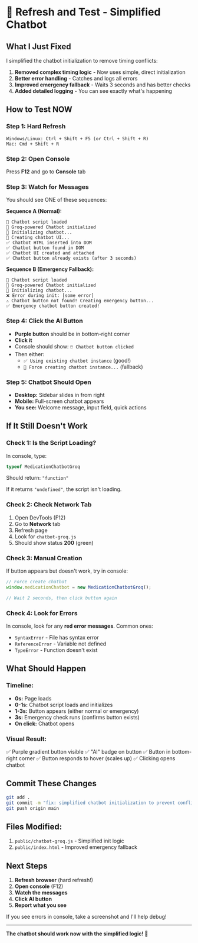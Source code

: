 # 🔄 Refresh and Test - Simplified Chatbot

## What I Just Fixed

I simplified the chatbot initialization to remove timing conflicts:

1. **Removed complex timing logic** - Now uses simple, direct initialization
2. **Better error handling** - Catches and logs all errors
3. **Improved emergency fallback** - Waits 3 seconds and has better checks
4. **Added detailed logging** - You can see exactly what's happening

## How to Test NOW

### Step 1: Hard Refresh
```
Windows/Linux: Ctrl + Shift + F5 (or Ctrl + Shift + R)
Mac: Cmd + Shift + R
```

### Step 2: Open Console
Press **F12** and go to **Console** tab

### Step 3: Watch for Messages
You should see ONE of these sequences:

**Sequence A (Normal):**
```
🤖 Chatbot script loaded
🤖 Groq-powered Chatbot initialized
🔧 Initializing chatbot...
🎨 Creating chatbot UI...
✅ Chatbot HTML inserted into DOM
✅ Chatbot button found in DOM
✅ Chatbot UI created and attached
✅ Chatbot button already exists (after 3 seconds)
```

**Sequence B (Emergency Fallback):**
```
🤖 Chatbot script loaded
🤖 Groq-powered Chatbot initialized
🔧 Initializing chatbot...
❌ Error during init: [some error]
⚠️ Chatbot button not found! Creating emergency button...
✅ Emergency chatbot button created!
```

### Step 4: Click the AI Button
- **Purple button** should be in bottom-right corner
- **Click it**
- Console should show: `🖱️ Chatbot button clicked`
- Then either:
  - `✅ Using existing chatbot instance` (good!)
  - `🔧 Force creating chatbot instance...` (fallback)

### Step 5: Chatbot Should Open
- **Desktop:** Sidebar slides in from right
- **Mobile:** Full-screen chatbot appears
- **You see:** Welcome message, input field, quick actions

## If It Still Doesn't Work

### Check 1: Is the Script Loading?
In console, type:
```javascript
typeof MedicationChatbotGroq
```
Should return: `"function"`

If it returns `"undefined"`, the script isn't loading.

### Check 2: Check Network Tab
1. Open DevTools (F12)
2. Go to **Network** tab
3. Refresh page
4. Look for `chatbot-groq.js`
5. Should show status **200** (green)

### Check 3: Manual Creation
If button appears but doesn't work, try in console:
```javascript
// Force create chatbot
window.medicationChatbot = new MedicationChatbotGroq();

// Wait 2 seconds, then click button again
```

### Check 4: Look for Errors
In console, look for any **red error messages**. Common ones:

- `SyntaxError` - File has syntax error
- `ReferenceError` - Variable not defined
- `TypeError` - Function doesn't exist

## What Should Happen

### Timeline:
- **0s:** Page loads
- **0-1s:** Chatbot script loads and initializes
- **1-3s:** Button appears (either normal or emergency)
- **3s:** Emergency check runs (confirms button exists)
- **On click:** Chatbot opens

### Visual Result:
✅ Purple gradient button visible
✅ "AI" badge on button
✅ Button in bottom-right corner
✅ Button responds to hover (scales up)
✅ Clicking opens chatbot

## Commit These Changes

```bash
git add .
git commit -m "fix: simplified chatbot initialization to prevent conflicts"
git push origin main
```

## Files Modified:
1. `public/chatbot-groq.js` - Simplified init logic
2. `public/index.html` - Improved emergency fallback

## Next Steps

1. **Refresh browser** (hard refresh!)
2. **Open console** (F12)
3. **Watch the messages**
4. **Click AI button**
5. **Report what you see**

If you see errors in console, take a screenshot and I'll help debug!

---

**The chatbot should work now with the simplified logic! 🚀**
